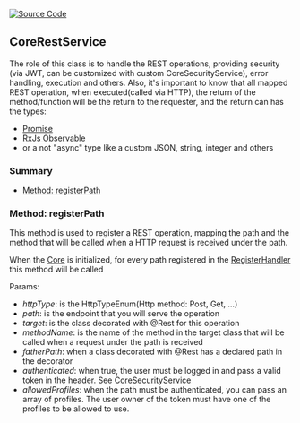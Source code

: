 [![Source Code](https://img.shields.io/badge/Source%20Code-black?logo=TypeScript&style=for-the-badge)](src/main/core/service/core-rest.service.ts)

## CoreRestService

The role of this class is to handle the REST operations, providing security (via JWT, can be customized with custom CoreSecurityService), error handling, execution and others.
Also, it's important to know that all mapped REST operation, when executed(called via HTTP), the return of the method/function will be the return to the requester, and the return can has the types:

 - [Promise](https://developer.mozilla.org/en-US/docs/Web/JavaScript/Reference/Global_Objects/Promise)
 - [RxJs Observable](https://rxjs.dev/api/index/class/Observabl)
 - or a not "async" type like a custom JSON, string, integer and others

### Summary

 - [Method: registerPath](#method-registerpath)

### Method: registerPath

This method is used to register a REST operation, mapping the path and the method that will be called when a HTTP request is received under the path.

When the [Core](documentation/the-way/core/core.md) is initialized, for every path registered in the [RegisterHandler](documentation/the-way/core/handler/register-handler.md#method-registerrestpath) this method will be called

Params:

 - *httpType*: is the HttpTypeEnum(Http method: Post, Get, ...)
 - *path*: is the endpoint that you will serve the operation
 - *target*: is the class decorated with @Rest for this operation
 - *methodName*: is the name of the method in the target class that will be called when a request under the path is received
 - *fatherPath*: when a class decorated with @Rest has a declared path in the decorator
 - *authenticated*: when true, the user must be logged in and pass a valid token in the header. See [CoreSecurityService](documentation/the-way/core/service/core-security-service.md)
 - *allowedProfiles*: when the path must be authenticated, you can pass an array of profiles. The user owner of the token must have one of the profiles to be allowed to use.